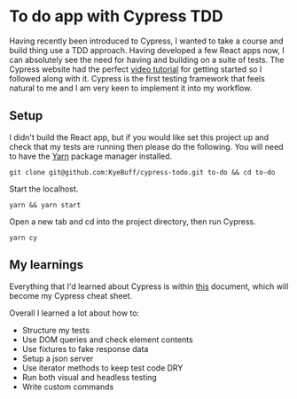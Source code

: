 # To do app with Cypress TDD

Having recently been introduced to Cypress, I wanted to take a course and build thing use a TDD approach. Having developed a few React apps now, I can absolutely see the need for having and building on a suite of tests. The Cypress website had the perfect <a href="https://docs.cypress.io/examples/examples/tutorials.html">video tutorial</a> for getting started so I followed along with it. Cypress is the first testing framework that feels natural to me and I am very keen to implement it into my workflow.

## Setup

I didn't build the React app, but if you would like set this project up and check that my tests are running then please do the following. You will need to have the <a href="https://yarnpkg.com/en/docs/install">Yarn</a> package manager installed. 

```
git clone git@github.com:KyeBuff/cypress-todo.git to-do && cd to-do
```

Start the localhost.
```
yarn && yarn start
```

Open a new tab and cd into the project directory, then run Cypress.
```
yarn cy
```


## My learnings

Everything that I'd learned about Cypress is within <a href="https://docs.google.com/document/d/1exsPHcb28DaH_OdPrhGDaOX8msYP1PbV0z6U6S-O8P4/edit?usp=sharing">this</a> document, which will become my Cypress cheat sheet.

Overall I learned a lot about how to: 

* Structure my tests
* Use DOM queries and check element contents
* Use fixtures to fake response data
* Setup a json server
* Use iterator methods to keep test code DRY
* Run both visual and headless testing
* Write custom commands

